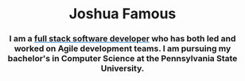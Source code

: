 <center>
            <h1 id="name">Joshua Famous</h1>
            <h3 id="bio">I am a <span style="text-decoration: underline;
  text-decoration-color: #0f6fc6;
  text-decoration-style: solid;">full stack software developer</span> who has both led and worked on Agile development teams. I am pursuing my bachelor's in Computer Science at the <span class="deco">Pennsylvania State University.</span></h3>
          </center>
